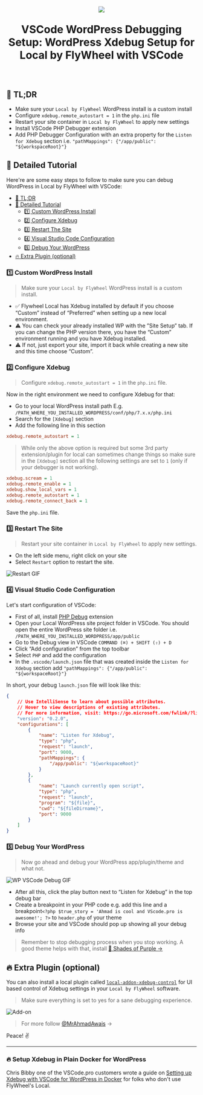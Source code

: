 <h1 align="center">
  <img src="https://on.ahmda.ws/qMzI/c" />

  VSCode WordPress Debugging Setup: WordPress Xdebug Setup for Local by FlyWheel with VSCode
</h1><br>

## 🚅 TL;DR

- Make sure your `Local by FlyWheel` WordPress install is a custom install
- Configure `xdebug.remote_autostart = 1` in the `php.ini` file
- Restart your site container in `Local by FlyWheel` to apply new settings
- Install VSCode PHP Debugger extension
- Add PHP Debugger Configuration with an extra property for the `Listen for Xdebug` section i.e. `"pathMappings": {"/app/public": "${workspaceRoot}"}`

## 🚥 Detailed Tutorial

Here're are some easy steps to follow to make sure you can debug WordPress in Local by FlyWheel with VSCode:

- [🚅 TL;DR](#%F0%9F%9A%85-tldr)
- [🚥 Detailed Tutorial](#%F0%9F%9A%A5-detailed-tutorial)
	- [1️⃣ Custom WordPress Install](#1%EF%B8%8F%E2%83%A3-custom-wordpress-install)
	- [2️⃣ Configure Xdebug](#2%EF%B8%8F%E2%83%A3-configure-xdebug)
	- [3️⃣ Restart The Site](#3%EF%B8%8F%E2%83%A3-restart-the-site)
	- [4️⃣ Visual Studio Code Configuration](#4%EF%B8%8F%E2%83%A3-visual-studio-code-configuration)
	- [5️⃣ Debug Your WordPress](#5%EF%B8%8F%E2%83%A3-debug-your-wordpress)
- [🔥 Extra Plugin (optional)](#%F0%9F%94%A5-extra-plugin-optional)

### 1️⃣ Custom WordPress Install

> Make sure your `Local by FlyWheel` WordPress install is a custom install.

- ✅ Flywheel Local has Xdebug installed by default if you choose “Custom” instead of “Preferred” when setting up a new local environment.
- ⚠️ You can check your already installed WP with the ”Site Setup” tab. If you can change the PHP version there, you have the “Custom” environment running and you have Xdebug installed.
- ⚠️ If not, just export your site, import it back while creating a new site and this time choose “Custom”.


### 2️⃣ Configure Xdebug

> Configure `xdebug.remote_autostart = 1` in the `php.ini` file.

Now in the right environment we need to configure Xdebug for that:

- Go to your local WordPress install path E.g. `/PATH_WHERE_YOU_INSTALLED_WORDPRESS/conf/php/7.x.x/php.ini`
- Search for the `[Xdebug]` section
- Add the following line in this section

```ini
xdebug.remote_autostart = 1
```

> While only the above option is required but some 3rd party extension/plugin for local can sometimes change things so make sure in the `[Xdebug]` section all the following settings are set to `1` (only if your debugger is not working).

```ini
xdebug.scream = 1
xdebug.remote_enable = 1
xdebug.show_local_vars = 1
xdebug.remote_autostart = 1
xdebug.remote_connect_back = 1
```

Save the `php.ini` file.

### 3️⃣  Restart The Site

> Restart your site container in `Local by FlyWheel` to apply new settings.

- On the left side menu, right click on your site
- Select `Restart` option to restart the site.

![Restart GIF](https://on.ahmda.ws/2d212283e762/c)

### 4️⃣  Visual Studio Code Configuration

Let's start configuration of VSCode:

- First of all, install [PHP Debug](https://marketplace.visualstudio.com/items?itemName=felixfbecker.php-debug) extension
- Open your Local WordPress site project folder in VSCode. You should open the entire WordPress site folder i.e. `/PATH_WHERE_YOU_INSTALLED_WORDPRESS/app/public`
- Go to the Debug view in VSCode `COMMAND (⌘) + SHIFT (⇧) + D`
- Click “Add configuration” from the top toolbar
- Select `PHP` and add the configuration
- In the `.vscode/launch.json` file that was created inside the `Listen for Xdebug` section add `"pathMappings": {"/app/public": "${workspaceRoot}"}`

In short, your debug `launch.json` file will look like this:

``` json
{
	// Use IntelliSense to learn about possible attributes.
	// Hover to view descriptions of existing attributes.
	// For more information, visit: https://go.microsoft.com/fwlink/?linkid=830387
	"version": "0.2.0",
	"configurations": [
		{
			"name": "Listen for Xdebug",
			"type": "php",
			"request": "launch",
			"port": 9000,
			"pathMappings": {
				"/app/public": "${workspaceRoot}"
			}
		},
		{
			"name": "Launch currently open script",
			"type": "php",
			"request": "launch",
			"program": "${file}",
			"cwd": "${fileDirname}",
			"port": 9000
		}
	]
}
```

### 5️⃣  Debug Your WordPress

> Now go ahead and debug your WordPress app/plugin/theme and what not.

![WP VSCode Debug GIF](https://on.ahmda.ws/43bea345c293/c)

- After all this, click the play button next to “Listen for Xdebug” in the top debug bar
- Create a breakpoint in your PHP code e.g. add this line and a breakpoint`<?php $true_story = 'Ahmad is cool and VScode.pro is awesome!'; ?>` to `header.php` of your theme
- Browse your site and VSCode should pop up showing all your debug info

>Remember to stop debugging process when you stop working. A good theme helps with that, install [🦄 Shades of Purple →](https://marketplace.visualstudio.com/items?itemName=ahmadawais.shades-of-purple)


## 🔥 Extra Plugin (optional)

You can also install a local plugin called [`local-addon-xdebug-control`](https://github.com/lucatume/local-addon-xdebug-control) for UI based control of Xdebug settings in your `Local by FlyWheel` software.

> Make sure everything is set to yes for a sane debugging experience.

![Add-on](https://on.ahmda.ws/9155be150de8/c)


> For more follow [@MrAhmadAwais](https://twitter.com/MrAhmadAwais/) →

Peace! ✌️

---

### 🔥 Setup Xdebug in Plain Docker for WordPress

Chris Bibby one of the VSCode.pro customers wrote a guide on [Setting up Xdebug with VSCode for WordPress in Docker](https://medium.com/@cmbibby/how-to-setup-xdebug-in-vscode-for-wordpress-in-docker-5d5276421afc?sk=b100e535d2e06ef001e6d885d1ab4d43) for folks who don't use FlyWheel's Local.
